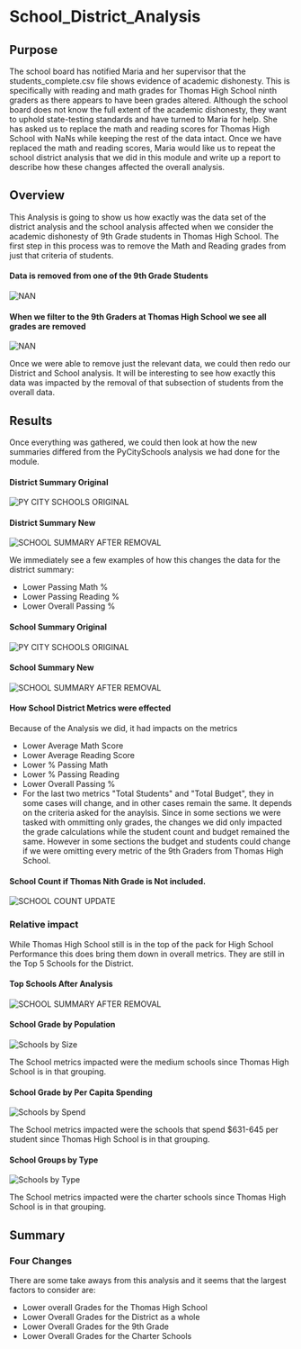 # School_District_Analysis
## Purpose
The school board has notified Maria and her supervisor that the students_complete.csv file shows evidence of academic dishonesty. This is specifically with reading and math grades for Thomas High School ninth graders as there appears to have been grades altered. Although the school board does not know the full extent of the academic dishonesty, they want to uphold state-testing standards and have turned to Maria for help. She has asked us to replace the math and reading scores for Thomas High School with NaNs while keeping the rest of the data intact. Once we have replaced the math and reading scores, Maria would like us to repeat the school district analysis that we did in this module and write up a report to describe how these changes affected the overall analysis.

## Overview

This Analysis is going to show us how exactly was the data set of the district analysis and the school analysis affected when we consider the academic dishonesty of 9th Grade students in Thomas High School. The first step in this process was to remove the Math and Reading grades from just that criteria of students. 
#### Data is removed from one of the 9th Grade Students

![NAN](https://github.com/Andrew-E-Walters/School_District_Analysis/blob/main/Resources/Photos/NaN_One_example.png)

#### When we filter to the 9th Graders at Thomas High School we see all grades are removed

![NAN](https://github.com/Andrew-E-Walters/School_District_Analysis/blob/main/Resources/Photos/NaN_Thomas.png)


Once we were able to remove just the relevant data, we could then redo our District and School analysis. It will be interesting to see how exactly this data was impacted by the removal of that subsection of students from the overall data. 

## Results

Once everything was gathered, we could then look at how the new summaries differed from the PyCitySchools analysis we had done for the module. 



#### District Summary Original 
![PY CITY SCHOOLS ORIGINAL](https://github.com/Andrew-E-Walters/School_District_Analysis/blob/main/Resources/Photos/PYCitySchoolsDist.png)

#### District Summary New
![SCHOOL SUMMARY AFTER REMOVAL](https://github.com/Andrew-E-Walters/School_District_Analysis/blob/main/Resources/Photos/District_Summary_All_Students.png)

We immediately see a few examples of how this changes the data for the district summary:
- Lower Passing Math %
- Lower Passing Reading %
- Lower Overall Passing %

####  School Summary Original
![PY CITY SCHOOLS ORIGINAL](https://github.com/Andrew-E-Walters/School_District_Analysis/blob/main/Resources/Photos/PycitySchoolSummary.png)

#### School Summary New 
![SCHOOL SUMMARY AFTER REMOVAL](https://github.com/Andrew-E-Walters/School_District_Analysis/blob/main/Resources/Photos/THOMASwithUpdatedData.png)

#### How School District Metrics were effected
Because of the Analysis we did, it had impacts on the metrics
- Lower Average Math Score
- Lower Average Reading Score
- Lower % Passing Math 
- Lower % Passing Reading
- Lower Overall Passing %
- For the last two metrics "Total Students" and "Total Budget", they in some cases will change, and in other cases remain the same. It depends on the criteria asked for the anaylsis. Since in some sections we were tasked with ommitting only grades, the changes we did only impacted the grade calculations while the student count and budget remained the same. However in some sections the budget and students could change if we were omitting every metric of the 9th Graders from Thomas High School. 

#### School Count if Thomas Nith Grade is Not included.
![SCHOOL COUNT UPDATE](https://github.com/Andrew-E-Walters/School_District_Analysis/blob/main/Resources/Photos/If%20Using%20New%20School%20Count/District_Summary.png)



### Relative impact
While Thomas High School still is in the top of the pack for High School Performance this does bring them down in overall metrics. They are still in the Top 5 Schools for the District. 

#### Top Schools After Analysis
![SCHOOL SUMMARY AFTER REMOVAL](https://github.com/Andrew-E-Walters/School_District_Analysis/blob/main/Resources/Photos/TopSchoolsAfterAnalysis.png)

#### School Grade by Population
![Schools by Size](https://github.com/Andrew-E-Walters/School_District_Analysis/blob/main/Resources/Photos/New_Grade%20by%20Size.png)

The School metrics impacted were the medium schools since Thomas High School is in that grouping. 

#### School Grade by Per Capita Spending
![Schools by Spend](https://github.com/Andrew-E-Walters/School_District_Analysis/blob/main/Resources/Photos/New_Grades_by_Budget.png)


The School metrics impacted were the schools that spend $631-645 per student since Thomas High School is in that grouping. 

#### School Groups by Type
![Schools by Type](https://github.com/Andrew-E-Walters/School_District_Analysis/blob/main/Resources/Photos/Charter_updated.png)

The School metrics impacted were the charter schools since Thomas High School is in that grouping. 

## Summary 
### Four Changes 
There are some take aways from this analysis and it seems that the largest factors to consider are:
- Lower overall Grades for the Thomas High School 
- Lower Overall Grades for the District as a whole
- Lower Overall Grades for the 9th Grade
- Lower Overall Grades for the Charter Schools 

